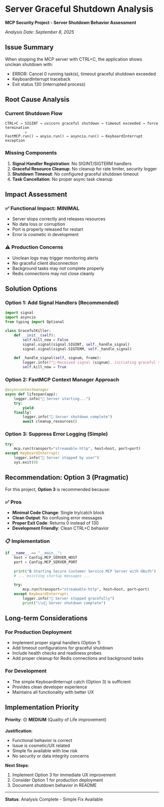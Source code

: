# Server Graceful Shutdown Analysis

**MCP Security Project - Server Shutdown Behavior Assessment**

*Analysis Date: September 8, 2025*

## Issue Summary

When stopping the MCP server with CTRL+C, the application shows unclean shutdown with:
- ERROR: Cancel 0 running task(s), timeout graceful shutdown exceeded
- KeyboardInterrupt traceback
- Exit status 130 (interrupted process)

## Root Cause Analysis

### Current Shutdown Flow
```
CTRL+C → SIGINT → uvicorn graceful shutdown → timeout exceeded → force termination
         ↓
FastMCP.run() → anyio.run() → asyncio.run() → KeyboardInterrupt exception
```

### Missing Components
1. **Signal Handler Registration**: No SIGINT/SIGTERM handlers
2. **Graceful Resource Cleanup**: No cleanup for rate limiter, security logger
3. **Shutdown Timeout**: No configured graceful shutdown timeout
4. **Task Cancellation**: No proper async task cleanup

## Impact Assessment

### ✅ **Functional Impact: MINIMAL**
- Server stops correctly and releases resources
- No data loss or corruption
- Port is properly released for restart
- Error is cosmetic in development

### ⚠️ **Production Concerns**
- Unclean logs may trigger monitoring alerts
- No graceful client disconnection
- Background tasks may not complete properly
- Redis connections may not close cleanly

## Solution Options

### Option 1: Add Signal Handlers (Recommended)
```python
import signal
import asyncio
from typing import Optional

class GracefulKiller:
    def __init__(self):
        self.kill_now = False
        signal.signal(signal.SIGINT, self._handle_signal)
        signal.signal(signal.SIGTERM, self._handle_signal)
        
    def _handle_signal(self, signum, frame):
        logger.info(f"🛑 Received signal {signum}, initiating graceful shutdown...")
        self.kill_now = True
```

### Option 2: FastMCP Context Manager Approach
```python
@asynccontextmanager
async def lifespan(app):
    logger.info("🚀 Server starting...")
    try:
        yield
    finally:
        logger.info("🔐 Server shutdown complete")
        await cleanup_resources()
```

### Option 3: Suppress Error Logging (Simple)
```python
try:
    mcp.run(transport="streamable-http", host=host, port=port)
except KeyboardInterrupt:
    logger.info("🛑 Server stopped by user")
    sys.exit(0)
```

## Recommendation: Option 3 (Pragmatic)

For this project, **Option 3** is recommended because:

### ✅ **Pros**
- **Minimal Code Change**: Single try/catch block
- **Clean Output**: No confusing error messages
- **Proper Exit Code**: Returns 0 instead of 130
- **Development Friendly**: Clean CTRL+C behavior

### 📋 **Implementation**
```python
if __name__ == "__main__":
    host = Config.MCP_SERVER_HOST
    port = Config.MCP_SERVER_PORT
    
    print("🔒 Starting Secure Customer Service MCP Server with OAuth")
    # ... existing startup messages ...
    
    try:
        mcp.run(transport="streamable-http", host=host, port=port)
    except KeyboardInterrupt:
        logger.info("🛑 Server stopped gracefully")
        print("\\n🔐 Server shutdown complete")
```

## Long-term Considerations

### For Production Deployment
- Implement proper signal handlers (Option 1)
- Add timeout configurations for graceful shutdown
- Include health checks and readiness probes
- Add proper cleanup for Redis connections and background tasks

### For Development
- The simple KeyboardInterrupt catch (Option 3) is sufficient
- Provides clean developer experience
- Maintains all functionality with better UX

## Implementation Priority

**Priority**: 🟡 **MEDIUM** (Quality of Life improvement)

**Justification**:
- Functional behavior is correct
- Issue is cosmetic/UX related
- Simple fix available with low risk
- No security or data integrity concerns

**Next Steps**:
1. Implement Option 3 for immediate UX improvement
2. Consider Option 1 for production deployment
3. Document shutdown behavior in README

---

**Status**: Analysis Complete - Simple Fix Available